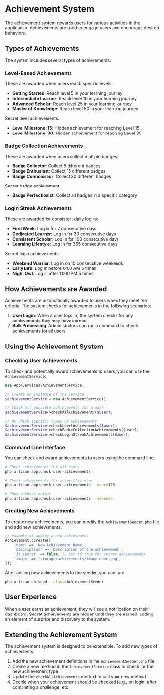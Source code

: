 # Achievement System

The achievement system rewards users for various activities in the application. Achievements are used to engage users and encourage desired behaviors.

## Types of Achievements

The system includes several types of achievements:

### Level-Based Achievements

These are awarded when users reach specific levels:

- **Getting Started**: Reach level 5 in your learning journey
- **Intermediate Learner**: Reach level 10 in your learning journey
- **Advanced Scholar**: Reach level 25 in your learning journey
- **Master of Knowledge**: Reach level 50 in your learning journey

Secret level achievements:
- **Level Milestone: 15**: Hidden achievement for reaching Level 15
- **Level Milestone: 30**: Hidden achievement for reaching Level 30

### Badge Collection Achievements

These are awarded when users collect multiple badges:

- **Badge Collector**: Collect 5 different badges
- **Badge Enthusiast**: Collect 15 different badges
- **Badge Connoisseur**: Collect 30 different badges

Secret badge achievement:
- **Badge Perfectionist**: Collect all badges in a specific category

### Login Streak Achievements

These are awarded for consistent daily logins:

- **First Week**: Log in for 7 consecutive days
- **Dedicated Learner**: Log in for 30 consecutive days
- **Consistent Scholar**: Log in for 100 consecutive days
- **Learning Lifestyle**: Log in for 365 consecutive days

Secret login achievements:
- **Weekend Warrior**: Log in on 10 consecutive weekends
- **Early Bird**: Log in before 6:00 AM 5 times
- **Night Owl**: Log in after 11:00 PM 5 times

## How Achievements are Awarded

Achievements are automatically awarded to users when they meet the criteria. The system checks for achievements in the following scenarios:

1. **User Login**: When a user logs in, the system checks for any achievements they may have earned
2. **Bulk Processing**: Administrators can run a command to check achievements for all users

## Using the Achievement System

### Checking User Achievements

To check and potentially award achievements to users, you can use the `AchievementService`:

```php
use App\Services\AchievementService;

// Create an instance of the service
$achievementService = new AchievementService();

// Check all possible achievements for a user
$achievementService->checkAllAchievements($user);

// Or check specific types of achievements
$achievementService->checkLevelAchievements($user);
$achievementService->checkBadgeCollectionAchievements($user);
$achievementService->checkLoginStreakAchievements($user);
```

### Command Line Interface

You can check and award achievements to users using the command line:

```bash
# Check achievements for all users
php artisan app:check-user-achievements

# Check achievements for a specific user
php artisan app:check-user-achievements --user=123

# Show verbose output
php artisan app:check-user-achievements --verbose
```

### Creating New Achievements

To create new achievements, you can modify the `AchievementSeeder.php` file and add new achievements:

```php
// Example of adding a new achievement
Achievement::create([
    'name' => 'New Achievement Name',
    'description' => 'Description of the achievement',
    'is_secret' => false, // Set to true for secret achievements
    'image' => 'storage/achievements/image-name.png',
]);
```

After adding new achievements to the seeder, you can run:

```bash
php artisan db:seed --class=AchievementSeeder
```

## User Experience

When a user earns an achievement, they will see a notification on their dashboard. Secret achievements are hidden until they are earned, adding an element of surprise and discovery to the system.

## Extending the Achievement System

The achievement system is designed to be extensible. To add new types of achievements:

1. Add the new achievement definitions in the `AchievementSeeder.php` file
2. Create a new method in the `AchievementService` class to check for the new achievement type
3. Update the `checkAllAchievements` method to call your new method
4. Decide when your achievement should be checked (e.g., on login, after completing a challenge, etc.) 
